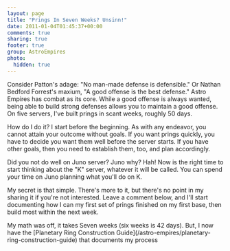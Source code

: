 ```yaml
---
layout: page
title: "Prings In Seven Weeks? Unsinn!"
date: 2011-01-04T01:45:37+00:00
comments: true
sharing: true
footer: true
group: AstroEmpires
photo:
  hidden: true
---
```


Consider Patton's adage: "No man-made defense is defensible." Or Nathan
Bedford Forrest's maxium, "A good offense is the best defense." Astro Empires
has combat as its core. While a good offense is always wanted, being able to
build strong defenses allows you to maintain a good offense. On five servers,
I've built prings in scant weeks, roughly 50 days.

<!-- more -->
How do I do it? I start before the beginning. As with any endeavor, you cannot
attain your outcome without goals. If you want prings quickly, you have to
decide you want them well before the server starts. If you have other goals,
then you need to establish them, too, and plan accordingly.

Did you not do well on Juno server? Juno why? Hah!  Now is the right time to
start thinking about the "K" server, whatever it will be called. You can spend
your time on Juno planning what you'll do on K.

My secret is that simple. There's more to it, but there's no point in my
sharing it if you're not interested. Leave a comment below, and I'll start
documenting how I can my first set of prings finished on my first base, then
build most within the next week.

<div class='bs-callout bs-callout-info'>
My math was off, it takes Seven weeks (six weeks is 42 days). But, I now have the [Planetary Ring Construction Guide](/astro-empires/planetary-ring-construction-guide) that documents my process
</div>



